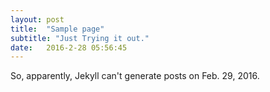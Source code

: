 ```yaml
---
layout: post
title:  "Sample page"
subtitle: "Just Trying it out."
date:   2016-2-28 05:56:45
---
```


So, apparently, Jekyll can't generate posts on Feb. 29, 2016.
